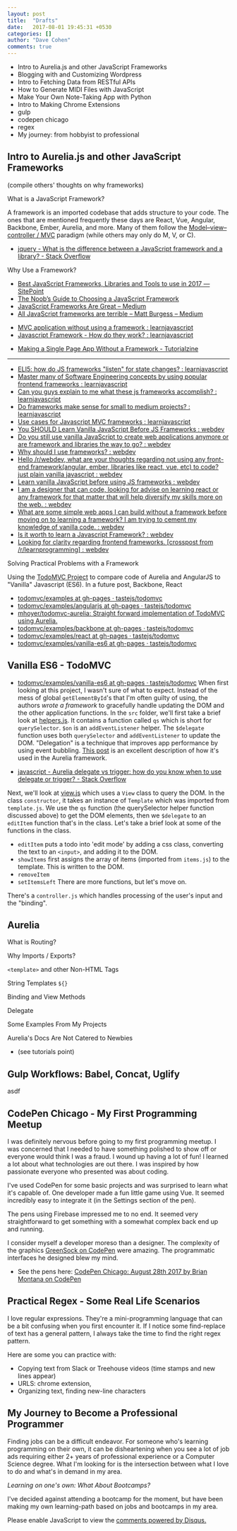 ```yaml
---
layout: post
title:  "Drafts"
date:   2017-08-01 19:45:31 +0530
categories: []
author: "Dave Cohen"
comments: true
---
```


<style>
pre {
    white-space: pre-wrap;       /* Since CSS 2.1 */
    white-space: -moz-pre-wrap;  /* Mozilla, since 1999 */
    white-space: -pre-wrap;      /* Opera 4-6 */
    white-space: -o-pre-wrap;    /* Opera 7 */
    word-wrap: break-word;       /* Internet Explorer 5.5+ */
}
</style>


- Intro to Aurelia.js and other JavaScript Frameworks
- Blogging with and Customizing Wordpress
- Intro to Fetching Data from RESTful APIs
- How to Generate MIDI Files with JavaScript
- Make Your Own Note-Taking App with Python
- Intro to Making Chrome Extensions
- gulp
- codepen chicago
- regex
- My journey: from hobbyist to professional

## Intro to Aurelia.js and other JavaScript Frameworks
(compile others' thoughts on why frameworks)

What is a JavaScript Framework?

A framework is an imported codebase that adds structure to your code. The ones that are mentioned frequently these days are React, Vue, Angular, Backbone, Ember, Aurelia, and more. Many of them follow the [Model–view–controller / MVC](https://en.wikipedia.org/wiki/Model%E2%80%93view%E2%80%93controller) paradigm (while others may only do M, V, or C).
- [jquery - What is the difference between a JavaScript framework and a library? - Stack Overflow](https://stackoverflow.com/questions/11576018/what-is-the-difference-between-a-javascript-framework-and-a-library)

Why Use a Framework?

- [Best JavaScript Frameworks, Libraries and Tools to use in 2017 — SitePoint](https://www.sitepoint.com/top-javascript-frameworks-libraries-tools-use/)
- [The Noob’s Guide to Choosing a JavaScript Framework](https://webdesign.tutsplus.com/tutorials/the-noobs-guide-to-choosing-a-javascript-framework--cms-28538)
- [JavaScript Frameworks Are Great – Medium](https://medium.com/@mattburgess/javascript-frameworks-are-great-2df4a3f0b24d)
- [All JavaScript frameworks are terrible – Matt Burgess – Medium](https://medium.com/@mattburgess/all-javascript-frameworks-are-terrible-e68d8865183e)
* [MVC application without using a framework : learnjavascript](https://www.reddit.com/r/learnjavascript/comments/2h9tel/mvc_application_without_using_a_framework/)
* [Javascript Framework - How do they work? : learnjavascript](https://www.reddit.com/r/learnjavascript/comments/1co9va/javascript_framework_how_do_they_work/)
- [Making a Single Page App Without a Framework - Tutorialzine](https://tutorialzine.com/2015/02/single-page-app-without-a-framework)
---
* [ELI5: how do JS frameworks "listen" for state changes? : learnjavascript](https://www.reddit.com/r/learnjavascript/comments/6bud5l/eli5_how_do_js_frameworks_listen_for_state_changes/)
* [Master many of Software Engineering concepts by using popular frontend frameworks : learnjavascript](https://www.reddit.com/r/learnjavascript/comments/61rwxt/master_many_of_software_engineering_concepts_by/)
* [Can you guys explain to me what these js frameworks accomplish? : learnjavascript](https://www.reddit.com/r/learnjavascript/comments/1p697t/can_you_guys_explain_to_me_what_these_js/)
* [Do frameworks make sense for small to medium projects? : learnjavascript](https://www.reddit.com/r/learnjavascript/comments/61q25k/do_frameworks_make_sense_for_small_to_medium/)
* [Use cases for Javascript MVC frameworks : learnjavascript](https://www.reddit.com/r/learnjavascript/comments/2jfohy/use_cases_for_javascript_mvc_frameworks/)
* [You SHOULD Learn Vanilla JavaScript Before JS Frameworks : webdev](https://www.reddit.com/r/webdev/comments/53nta9/you_should_learn_vanilla_javascript_before_js/)
* [Do you still use vanilla JavaScript to create web applications anymore or are framework and libraries the way to go? : webdev](https://www.reddit.com/r/webdev/comments/69w0mk/do_you_still_use_vanilla_javascript_to_create_web/)
* [Why should I use frameworks? : webdev](https://www.reddit.com/r/webdev/comments/2wr131/why_should_i_use_frameworks/)
* [Hello /r/webdev, what are your thoughts regarding not using any front-end framework(angular, ember, libraries like react, vue, etc) to code? just plain vanilla javascript : webdev](https://www.reddit.com/r/webdev/comments/64ma8n/hello_rwebdev_what_are_your_thoughts_regarding/)
* [Learn vanilla JavaScript before using JS frameworks : webdev](https://www.reddit.com/r/webdev/comments/50n4wn/learn_vanilla_javascript_before_using_js/)
* [I am a designer that can code, looking for advise on learning react or any framework for that matter that will help diversify my skills more on the web. : webdev](https://www.reddit.com/r/webdev/comments/6q2o80/i_am_a_designer_that_can_code_looking_for_advise/)
* [What are some simple web apps I can build without a framework before moving on to learning a framework? I am trying to cement my knowledge of vanilla code. : webdev](https://www.reddit.com/r/webdev/comments/51fp5o/what_are_some_simple_web_apps_i_can_build_without/)
* [Is it worth to learn a Javascript Framework? : webdev](https://www.reddit.com/r/webdev/comments/762y5q/is_it_worth_to_learn_a_javascript_framework/)
* [Looking for clarity regarding frontend frameworks. [crosspost from /r/learnprogramming] : webdev](https://www.reddit.com/r/webdev/comments/6po14d/looking_for_clarity_regarding_frontend_frameworks/)

Solving Practical Problems with a Framework

Using the [TodoMVC Project](https://todomvc.com) to compare code of Aurelia and AngularJS to "Vanilla" Javascript (ES6). In a future post, Backbone, React
* [todomvc/examples at gh-pages · tastejs/todomvc](https://github.com/tastejs/todomvc/tree/gh-pages/examples)
* [todomvc/examples/angularjs at gh-pages · tastejs/todomvc](https://github.com/tastejs/todomvc/tree/gh-pages/examples/angularjs)
* [mhoyer/todomvc-aurelia: Straight forward implementation of TodoMVC using Aurelia.](https://github.com/mhoyer/todomvc-aurelia)
* [todomvc/examples/backbone at gh-pages · tastejs/todomvc](https://github.com/tastejs/todomvc/tree/gh-pages/examples/backbone)
* [todomvc/examples/react at gh-pages · tastejs/todomvc](https://github.com/tastejs/todomvc/tree/gh-pages/examples/react)
* [todomvc/examples/vanilla-es6 at gh-pages · tastejs/todomvc](https://github.com/tastejs/todomvc/tree/gh-pages/examples/vanilla-es6)

## Vanilla ES6 - TodoMVC
* [todomvc/examples/vanilla-es6 at gh-pages · tastejs/todomvc](https://github.com/tastejs/todomvc/tree/gh-pages/examples/vanilla-es6)
When first looking at this project, I wasn't sure of what to expect. Instead of the mess of global `getElementById`'s that I'm often guilty of using, the authors *wrote a framework* to gracefully handle updating the DOM and the other application functions. In the `src` folder, we'll first take a brief look at [helpers.js](https://github.com/tastejs/todomvc/blob/gh-pages/examples/vanilla-es6/src/helpers.js). It contains a function called `qs` which is short for `querySelector`. `$on` is an `addEventListener` helper. The `$delegate` function uses both `querySelector` and `addEventListener` to update the DOM. "Delegation" is a technique that improves app performance by using event bubbling. [This post](https://stackoverflow.com/questions/33904248/aurelia-delegate-vs-trigger-how-do-you-know-when-to-use-delegate-or-trigger) is an excellent description of how it's used in the Aurelia framework.
- [javascript - Aurelia delegate vs trigger: how do you know when to use delegate or trigger? - Stack Overflow](https://stackoverflow.com/questions/33904248/aurelia-delegate-vs-trigger-how-do-you-know-when-to-use-delegate-or-trigger)

Next, we'll look at [view.js](https://github.com/tastejs/todomvc/blob/gh-pages/examples/vanilla-es6/src/view.js) which uses a `View` class to query the DOM. In the class `constructor`, it takes an instance of `Template` which was imported from `template.js`. We use the `qs` function (the querySelector helper function discussed above) to get the DOM elements, then we `$delegate` to an `editItem` function that's in the class. Let's take a brief look at some of the functions in the class.
- `editItem` puts a todo into 'edit mode' by adding a css class, converting the text to an `<input>`, and adding it to the DOM. 
- `showItems` first assigns the array of items (imported from `items.js`) to the template. This is written to the DOM.
- `removeItem`
- `setItemsLeft`
There are more functions, but let's move on.

There's a `controller.js` which handles processing of the user's input and the "binding". 

## Aurelia
What is Routing?

Why Imports / Exports?

`<template>` and other Non-HTML Tags

String Templates `${}`

Binding and View Methods

Delegate

Some Examples From My Projects

Aurelia's Docs Are Not Catered to Newbies
- (see tutorials point)



## Gulp Workflows: Babel, Concat, Uglify
asdf

## CodePen Chicago - My First Programming Meetup
I was definitely nervous before going to my first programming meetup. I was concerned that I needed to have something polished to show off or everyone would think I was a fraud. I wound up having a lot of fun! I learned a lot about what technologies are out there. I was inspired by how passionate everyone who presented was about coding.

I've used CodePen for some basic projects and was surprised to learn what it's capable of. One developer made a fun little game using Vue. It seemed incredibly easy to integrate it (in the Settings section of the pen). 

The pens using Firebase impressed me to no end. It seemed very straightforward to get something with a somewhat complex back end up and running.

I consider myself a developer moreso than a designer. The complexity of the graphics [GreenSock on CodePen](https://codepen.io/GreenSock/) were amazing. The programmatic interfaces he designed blew my mind.

- See the pens here: [CodePen Chicago: August 28th 2017 by Brian Montana on CodePen](https://codepen.io/brianmontanaweb/post/codepen-chicago-august-28th-2017)

## Practical Regex - Some Real Life Scenarios

I love regular expressions. They're a mini-programming language that can be a bit confusing when you first encounter it. If I notice some find-replace of text has a general pattern, I always take the time to find the right regex pattern.

Here are some you can practice with:

- Copying text from Slack or Treehouse videos (time stamps and new lines appear)
- URLS: chrome extension, 
- Organizing text, finding new-line characters

## My Journey to Become a Professional Programmer

Finding jobs can be a difficult endeavor. For someone who's learning programming on their own, it can be disheartening when you see a lot of job ads requiring either 2+ years of professional experience or a Computer Science degree. What I'm looking for is the intersection between what I love to do and what's in demand in my area.

*Learning on one's own: What About Bootcamps?*

I've decided against attending a bootcamp for the moment, but have been making my own learning-path based on jobs and bootcamps in my area.


<div id="disqus_thread"></div>
<script>

/**
*  RECOMMENDED CONFIGURATION VARIABLES: EDIT AND UNCOMMENT THE SECTION BELOW TO INSERT DYNAMIC VALUES FROM YOUR PLATFORM OR CMS.
*  LEARN WHY DEFINING THESE VARIABLES IS IMPORTANT: https://disqus.com/admin/universalcode/#configuration-variables*/
/*
var disqus_config = function () {
this.page.url = PAGE_URL;  // Replace PAGE_URL with your page's canonical URL variable
this.page.identifier = PAGE_IDENTIFIER; // Replace PAGE_IDENTIFIER with your page's unique identifier variable
};
*/
(function() { // DON'T EDIT BELOW THIS LINE
var d = document, s = d.createElement('script');
s.src = 'https://techeffects.disqus.com/embed.js';
s.setAttribute('data-timestamp', +new Date());
(d.head || d.body).appendChild(s);
})();
</script>
<noscript>Please enable JavaScript to view the <a href="https://disqus.com/?ref_noscript">comments powered by Disqus.</a></noscript>
